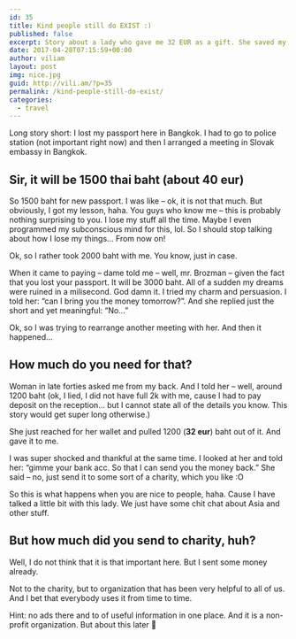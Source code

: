 ```yaml
---
id: 35
title: Kind people still do EXIST :)
published: false
excerpt: Story about a lady who gave me 32 EUR as a gift. She saved my life. Wow! I am so thankful. Kind people still live amongst us.
date: 2017-04-28T07:15:59+00:00
author: viliam
layout: post
img: nice.jpg
guid: http://vili.am/?p=35
permalink: /kind-people-still-do-exist/
categories:
  - travel
---
```

Long story short: I lost my passport here in Bangkok. I had to go to police station (not important right now) and then I arranged a meeting in Slovak embassy in Bangkok.

## Sir, it will be 1500 thai baht (about 40 eur)

So 1500 baht for new passport. I was like &#8211; ok, it is not that much. But obviously, I got my lesson, haha. You guys who know me &#8211; this is probably nothing surprising to you. I lose my stuff all the time. Maybe I even programmed my subconscious mind for this, lol. So I should stop talking about how I lose my things&#8230; From now on!

Ok, so I rather took 2000 baht with me. You know, just in case.

When it came to paying &#8211; dame told me &#8211; well, mr. Brozman &#8211; given the fact that you lost your passport. It will be 3000 baht. All of a sudden my dreams were ruined in a milisecond. God damn it. I tried my charm and persuasion. I told her: &#8220;can I bring you the money tomorrow?&#8221;. And she replied just the short and yet meaningful: &#8220;No&#8230;&#8221;

Ok, so I was trying to rearrange another meeting with her. And then it happened&#8230;

## How much do you need for that?

Woman in late forties asked me from my back. And I told her &#8211; well, around 1200 baht (ok, I lied, I did not have full 2k with me, cause I had to pay deposit on the reception&#8230; but I cannot state all of the details you know. This story would get super long otherwise.)

She just reached for her wallet and pulled 1200 (**32 eur**) baht out of it. And gave it to me.

I was super shocked and thankful at the same time. I looked at her and told her: &#8220;gimme your bank acc. So that I can send you the money back.&#8221; She said &#8211; no, just send it to some sort of a charity, which you like :O

So this is what happens when you are nice to people, haha. Cause I have talked a little bit with this lady. We just have some chit chat about Asia and other stuff.

## But how much did you send to charity, huh?

Well, I do not think that it is that important here. But I sent some money already.

Not to the charity, but to organization that has been very helpful to all of us. And I bet that everybody uses it from time to time.

Hint: no ads there and to of useful information in one place. And it is a non-profit organization. But about this later 🙂
